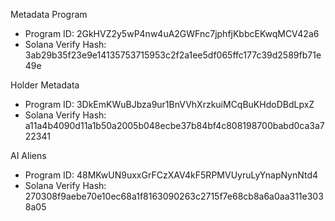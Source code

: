 Metadata Program

- Program ID: 2GkHVZ2y5wP4nw4uA2GWFnc7jphfjKbbcEKwqMCV42a6
- Solana Verify Hash: 3ab29b35f23e9e14135753715953c2f2a1ee5df065ffc177c39d2589fb71e49e

Holder Metadata

- Program ID: 3DkEmKWuBJbza9ur1BnVVhXrzkuiMCqBuKHdoDBdLpxZ
- Solana Verify Hash: a11a4b4090d11a1b50a2005b048ecbe37b84bf4c808198700babd0ca3a722341

AI Aliens

- Program ID: 48MKwUN9uxxGrFCzXAV4kF5RPMVUyruLyYnapNynNtd4
- Solana Verify Hash: 270308f9aebe70e10ec68a1f8163090263c2715f7e68cb8a6a0aa311e3038a05

